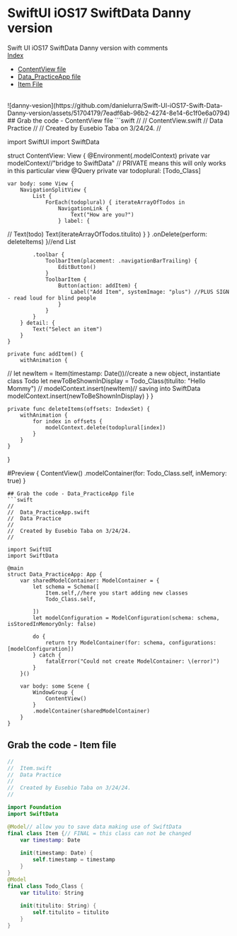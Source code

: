 # SwiftUI iOS17 SwiftData Danny version
Swift UI iOS17 SwiftData Danny version with comments<br>
[Index](https://github.com/danielurra/Swift-UI-iOS17-Swift-Data-Danny-version#swiftui-ios17-swiftdata-danny-version)
 * [ContentView file](https://github.com/danielurra/Swift-UI-iOS17-Swift-Data-Danny-version/blob/main/README.md#grab-the-code---contentview-file)
 * [Data_PracticeApp file](https://github.com/danielurra/Swift-UI-iOS17-Swift-Data-Danny-version/blob/main/README.md#grab-the-code---data_practiceapp-file)
 * [Item File](https://github.com/danielurra/Swift-UI-iOS17-Swift-Data-Danny-version/tree/main#grab-the-code---item-file)
<br>
![danny-vesion](https://github.com/danielurra/Swift-UI-iOS17-Swift-Data-Danny-version/assets/51704179/7eadf6ab-96b2-4274-8e14-6c1f0e6a0794)<br>
## Grab the code - ContentView file
```swift
//
//  ContentView.swift
//  Data Practice
//
//  Created by Eusebio Taba on 3/24/24.
//

import SwiftUI
import SwiftData

struct ContentView: View {
    @Environment(\.modelContext) private var modelContext//"bridge to SwiftData"
//    PRIVATE means this will only works in this particular view
    @Query private var todoplural: [Todo_Class]

    var body: some View {
        NavigationSplitView {
            List {
                ForEach(todoplural) { iterateArrayOfTodos in
                    NavigationLink {
                        Text("How are you?")
                    } label: {
//                        Text(todo)
                        Text(iterateArrayOfTodos.titulito)
                    }
                }
                .onDelete(perform: deleteItems)
            }//end List
            
            .toolbar {
                ToolbarItem(placement: .navigationBarTrailing) {
                    EditButton()
                }
                ToolbarItem {
                    Button(action: addItem) {
                        Label("Add Item", systemImage: "plus") //PLUS SIGN - read loud for blind people
                    }
                }
            }
        } detail: {
            Text("Select an item")
        }
    }

    private func addItem() {
        withAnimation {
//            let newItem = Item(timestamp: Date())//create a new object, instantiate class Todo
            let newToBeShownInDisplay = Todo_Class(titulito: "Hello Mommy")
//            modelContext.insert(newItem)// saving into SwiftData
            modelContext.insert(newToBeShownInDisplay)
        }
    }

    private func deleteItems(offsets: IndexSet) {
        withAnimation {
            for index in offsets {
                modelContext.delete(todoplural[index])
            }
        }
    }
}

#Preview {
    ContentView()
        .modelContainer(for: Todo_Class.self, inMemory: true)
}

```
## Grab the code - Data_PracticeApp file
```swift
//
//  Data_PracticeApp.swift
//  Data Practice
//
//  Created by Eusebio Taba on 3/24/24.
//

import SwiftUI
import SwiftData

@main
struct Data_PracticeApp: App {
    var sharedModelContainer: ModelContainer = {
        let schema = Schema([
            Item.self,//here you start adding new classes
            Todo_Class.self,
            
        ])
        let modelConfiguration = ModelConfiguration(schema: schema, isStoredInMemoryOnly: false)

        do {
            return try ModelContainer(for: schema, configurations: [modelConfiguration])
        } catch {
            fatalError("Could not create ModelContainer: \(error)")
        }
    }()

    var body: some Scene {
        WindowGroup {
            ContentView()
        }
        .modelContainer(sharedModelContainer)
    }
}

```
## Grab the code - Item file
```swift
//
//  Item.swift
//  Data Practice
//
//  Created by Eusebio Taba on 3/24/24.
//

import Foundation
import SwiftData

@Model// allow you to save data making use of SwiftData 
final class Item {// FINAL = this class can not be changed
    var timestamp: Date
    
    init(timestamp: Date) {
        self.timestamp = timestamp
    }
}
@Model
final class Todo_Class {
    var titulito: String
    
    init(titulito: String) {
        self.titulito = titulito
    }
}

```
